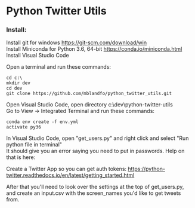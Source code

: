 # Python Twitter Utils

### Install:

Install git for windows https://git-scm.com/download/win  
Install Miniconda for Python 3.6, 64-bit https://conda.io/miniconda.html  
Install Visual Studio Code  

Open a terminal and run these commands:  
```
cd c:\  
mkdir dev  
cd dev  
git clone https://github.com/mblandfo/python_twitter_utils.git
```

Open Visual Studio Code, open directory c:\dev\python-twitter-utils  
Go to View -> Integrated Terminal and run these commands:  

```
conda env create -f env.yml  
activate py36  
```

In Visual Studio Code, open "get_users.py" and right click and select "Run python file in terminal"  
It should give you an error saying you need to put in passwords. Help on that is here:  

Create a Twitter App so you can get auth tokens:
https://python-twitter.readthedocs.io/en/latest/getting_started.html  

After that you'll need to look over the settings at the top of get_users.py, and create an input.csv with the screen_names you'd like to get tweets from.
